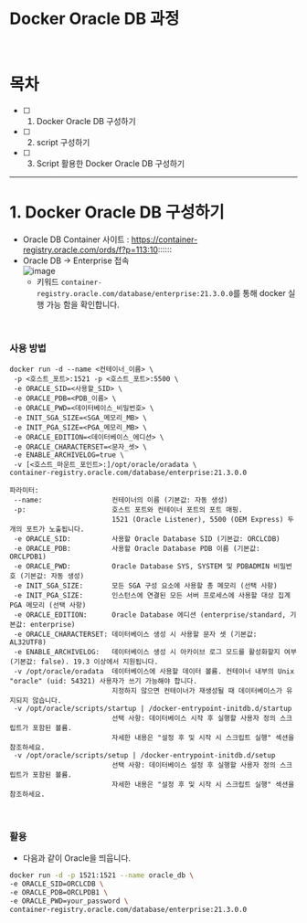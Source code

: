 # Docker Oracle DB 과정

<br>

# 목차
- [ ] 1. Docker Oracle DB 구성하기
- [ ] 2. script 구성하기
- [ ] 3. Script 활용한 Docker Oracle DB 구성하기

--- 

# 1. Docker Oracle DB 구성하기

- Oracle DB Container 사이트 : https://container-registry.oracle.com/ords/f?p=113:10::::::
- Oracle DB -> Enterprise 접속  
  ![image](https://github.com/SagiK-Repository/Docker_Oracle_DB/assets/66783849/fa4c50db-5d24-4373-842d-068586ab47e5)  
  - 키워드 `container-registry.oracle.com/database/enterprise:21.3.0.0`를 통해 docker 실행 가능 함을 확인합니다.

<br>

### 사용 방법

```
docker run -d --name <컨테이너_이름> \
 -p <호스트_포트>:1521 -p <호스트_포트>:5500 \
 -e ORACLE_SID=<사용할_SID> \
 -e ORACLE_PDB=<PDB_이름> \
 -e ORACLE_PWD=<데이터베이스_비밀번호> \
 -e INIT_SGA_SIZE=<SGA_메모리_MB> \
 -e INIT_PGA_SIZE=<PGA_메모리_MB> \
 -e ORACLE_EDITION=<데이터베이스_에디션> \
 -e ORACLE_CHARACTERSET=<문자_셋> \
 -e ENABLE_ARCHIVELOG=true \
 -v [<호스트_마운트_포인트>:]/opt/oracle/oradata \
container-registry.oracle.com/database/enterprise:21.3.0.0

파라미터:
 --name:                 컨테이너의 이름 (기본값: 자동 생성)
 -p:                     호스트 포트와 컨테이너 포트의 포트 매핑.
                         1521 (Oracle Listener), 5500 (OEM Express) 두 개의 포트가 노출됩니다.
 -e ORACLE_SID:          사용할 Oracle Database SID (기본값: ORCLCDB)
 -e ORACLE_PDB:          사용할 Oracle Database PDB 이름 (기본값: ORCLPDB1)
 -e ORACLE_PWD:          Oracle Database SYS, SYSTEM 및 PDBADMIN 비밀번호 (기본값: 자동 생성)
 -e INIT_SGA_SIZE:       모든 SGA 구성 요소에 사용할 총 메모리 (선택 사항)
 -e INIT_PGA_SIZE:       인스턴스에 연결된 모든 서버 프로세스에 사용할 대상 집계 PGA 메모리 (선택 사항)
 -e ORACLE_EDITION:      Oracle Database 에디션 (enterprise/standard, 기본값: enterprise)
 -e ORACLE_CHARACTERSET: 데이터베이스 생성 시 사용할 문자 셋 (기본값: AL32UTF8)
 -e ENABLE_ARCHIVELOG:   데이터베이스 생성 시 아카이브 로그 모드를 활성화할지 여부 (기본값: false). 19.3 이상에서 지원됩니다.
 -v /opt/oracle/oradata  데이터베이스에 사용할 데이터 볼륨. 컨테이너 내부의 Unix "oracle" (uid: 54321) 사용자가 쓰기 가능해야 합니다.
                         지정하지 않으면 컨테이너가 재생성될 때 데이터베이스가 유지되지 않습니다.
 -v /opt/oracle/scripts/startup | /docker-entrypoint-initdb.d/startup
                         선택 사항: 데이터베이스 시작 후 실행할 사용자 정의 스크립트가 포함된 볼륨.
                         자세한 내용은 "설정 후 및 시작 시 스크립트 실행" 섹션을 참조하세요.
 -v /opt/oracle/scripts/setup | /docker-entrypoint-initdb.d/setup
                         선택 사항: 데이터베이스 설정 후 실행할 사용자 정의 스크립트가 포함된 볼륨.
                         자세한 내용은 "설정 후 및 시작 시 스크립트 실행" 섹션을 참조하세요.
```

<br>

### 활용

- 다음과 같이 Oracle을 띄웁니다.
```bash
docker run -d -p 1521:1521 --name oracle_db \
-e ORACLE_SID=ORCLCDB \
-e ORACLE_PDB=ORCLPDB1 \
-e ORACLE_PWD=your_password \
container-registry.oracle.com/database/enterprise:21.3.0.0
```
